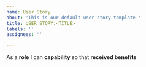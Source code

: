 ```yaml
---
name: User Story
about: 'This is our default user story template '
title: USER STORY:<TITLE>
labels: ''
assignees: ''

---
```


As  a **role** I can **capability** so that **received benefits**

